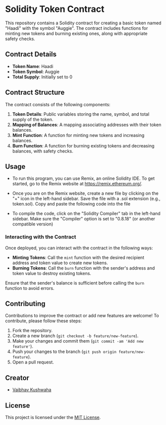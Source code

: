 # Solidity Token Contract

This repository contains a Solidity contract for creating a basic token named "Haadi" with the symbol "Auggie". The contract includes functions for minting new tokens and burning existing ones, along with appropriate safety checks.

## Contract Details

- **Token Name**: Haadi
- **Token Symbol**: Auggie
- **Total Supply**: Initially set to 0

## Contract Structure

The contract consists of the following components:

1. **Token Details**: Public variables storing the name, symbol, and total supply of the token.
2. **Mapping of Balances**: A mapping associating addresses with their token balances.
3. **Mint Function**: A function for minting new tokens and increasing balances.
4. **Burn Function**: A function for burning existing tokens and decreasing balances, with safety checks.

## Usage

- To run this program, you can use Remix, an online Solidity IDE. To get started, go to the Remix website at https://remix.ethereum.org/.

- Once you are on the Remix website, create a new file by clicking on the "+" icon in the left-hand sidebar. Save the file with a .sol extension (e.g., token.sol). Copy and paste the following code into the file

- To compile the code, click on the "Solidity Compiler" tab in the left-hand sidebar. Make sure the "Compiler" option is set to "0.8.18" (or another compatible version)

### Interacting with the Contract

Once deployed, you can interact with the contract in the following ways:

- **Minting Tokens**: Call the `mint` function with the desired recipient address and token value to create new tokens.
- **Burning Tokens**: Call the `burn` function with the sender's address and token value to destroy existing tokens.

Ensure that the sender's balance is sufficient before calling the `burn` function to avoid errors.

## Contributing

Contributions to improve the contract or add new features are welcome! To contribute, please follow these steps:

1. Fork the repository.
2. Create a new branch (`git checkout -b feature/new-feature`).
3. Make your changes and commit them (`git commit -am 'Add new feature'`).
4. Push your changes to the branch (`git push origin feature/new-feature`).
5. Open a pull request.

## Creator
- [Vaibhav Kushwaha](https://www.linkedin.com/in/professorauggie)

## License

This project is licensed under the [MIT License](LICENSE).

